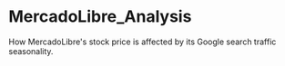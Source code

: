 # MercadoLibre_Analysis
How MercadoLibre's stock price is affected by its Google search traffic seasonality.
